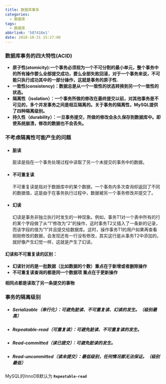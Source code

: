 ```yaml
---
title: 数据库事务
categories:
  - 数据库
tags:
  - 数据库
abbrlink: '587418e1'
date: 2018-10-31 15:27:08
---
```

### 数据库事务的四大特性(ACID)

- **原子性(atomicity):一个事务必须视为一个不可分割的最小单元，整个事务中的所有操作要么全部提交成功，要么全部失败回滚，对于一个事务来说，不可能只执行成功其中的一部分操作，这就是事务的原子性.**
- **一致性(consistency)：数据总是从一个一致性的状态转换到另一个一致性的状态。**
- **隔离性（isolation）：一个事务所做的修改在最终提交以前，对其他事务是不可见的，多个并发事务之间是相互隔离的。关于事务的隔离性，MySQL提供了四种隔离级别。**
- **持久性（durability）：一旦事务提交，所做的修改会永久保存到数据库中。即使系统崩溃，修改的数据也不会丢失。**

###  不考虑隔离性可能产生的问题

- #### 脏读

  脏读是指在一个事务处理过程中读取了另一个未提交的事务中的数据。

- #### 不可重复读

  不可重复读是指对于数据库中的某个数据，一个事务内多次查询却返回了不同的数据值，这是由于在事务执行过程中，数据被另一个事务修改并提交了。

- #### 幻读

  幻读是事务非独立执行时发生的一种现象。例如，事务T1对一个表中所有的行的某个字段做了从“1”修改为“2”的操作，这时事务T2又插入了一条新的记录，而该字段的值为“1”并且提交给数据库。这时，操作事务T1的用户如果再查看刚刚修改的数据，会发现还有一行没有修改，其实这行是从事务T2中添加的，就好像产生幻觉一样，这就是产生了幻读。

#### 幻读和不可重复读的区别：

- **幻读针对的是一批数据（比如数据的个数）重点在于新增或者删除操作**
- **不可重复读查询的都是同一个数据项 重点在于更新操作**

**相同点都是读取了另一条提交的事物**

### 事务的隔离级别

- ##### Serializable（串行化）：可避免脏读、不可重复读、幻读的发生。（级别最高）

- ##### Repeatable-read（可重复读）：可避免脏读、不可重复读的发生。

- ##### Read-committed（读已提交）：可避免脏读的发生。

- ##### Read-uncommitted（读未提交）：最低级别，任何情况都无法保证。（级别最低）

MySQL的InnoDB默认为 **`Repeatable-read`**

